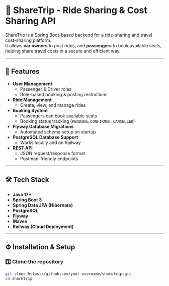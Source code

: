 # 🚗 ShareTrip - Ride Sharing & Cost Sharing API

ShareTrip is a Spring Boot-based backend for a ride-sharing and travel cost-sharing platform.  
It allows **car owners** to post rides, and **passengers** to book available seats, helping share travel costs in a secure and efficient way.

---

## 📌 Features

- **User Management**
  - Passenger & Driver roles
  - Role-based booking & posting restrictions
- **Ride Management**
  - Create, view, and manage rides
- **Booking System**
  - Passengers can book available seats
  - Booking status tracking (`PENDING`, `CONFIRMED`, `CANCELLED`)
- **Flyway Database Migrations**
  - Automated schema setup on startup
- **PostgreSQL Database Support**
  - Works locally and on Railway
- **REST API**
  - JSON request/response format
  - Postman-friendly endpoints

---

## 🛠 Tech Stack

- **Java 17+**
- **Spring Boot 3**
- **Spring Data JPA (Hibernate)**
- **PostgreSQL**
- **Flyway**
- **Maven**
- **Railway (Cloud Deployment)**

---

## ⚙️ Installation & Setup

### 1️⃣ Clone the repository
```bash
git clone https://github.com/your-username/sharetrip.git
cd sharetrip
